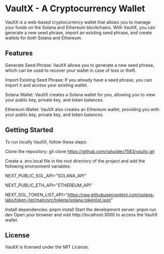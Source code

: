 # VaultX - A Cryptocurrency Wallet

VaultX is a web-based cryptocurrency wallet that allows you to manage your funds on the Solana and Ethereum blockchains. With VaultX, you can generate a new seed phrase, import an existing seed phrase, and create wallets for both Solana and Ethereum.

## Features

Generate Seed Phrase: VaultX allows you to generate a new seed phrase, which can be used to recover your wallet in case of loss or theft.

Import Existing Seed Phrase: If you already have a seed phrase, you can import it and access your existing wallet.

Solana Wallet: VaultX creates a Solana wallet for you, allowing you to view your public key, private key, and token balances.

Ethereum Wallet: VaultX also creates an Ethereum wallet, providing you with your public key, private key, and token balances.

## Getting Started

To run locally VaultX, follow these steps:

Clone the repository: git clone https://github.com/rahuldev7583/vaultx.git

Create a .env.local file in the root directory of the project and add the following environment variables:

NEXT_PUBLIC_SOL_API="SOLANA_API"

NEXT_PUBLIC_ETH_API="ETHEREUM_API"

NEXT_SOL_TOKEN_LIST_API="https://raw.githubusercontent.com/solana-labs/token-list/main/src/tokens/solana.tokenlist.json"

Install dependencies: pnpm install
Start the development server: pnpm run dev
Open your browser and visit http://localhost:3000 to access the VaultX wallet.

## License

VaultX is licensed under the MIT License.
